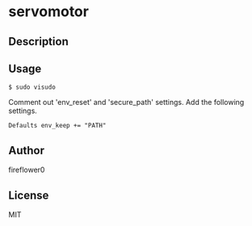# servomotor

## Description



## Usage

```
$ sudo visudo
```

Comment out 'env_reset' and 'secure_path' settings.
Add the following settings.

```
Defaults env_keep += "PATH"
```

## Author

fireflower0

## License

MIT

